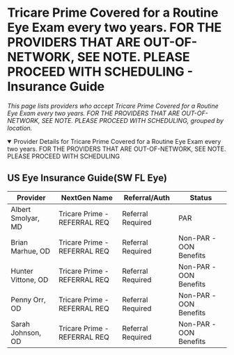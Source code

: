 # Tricare Prime Covered for a Routine Eye Exam every two years. FOR THE PROVIDERS THAT ARE OUT-OF-NETWORK, SEE NOTE. PLEASE PROCEED WITH SCHEDULING - Insurance Guide

*This page lists providers who accept Tricare Prime Covered for a Routine Eye Exam every two years. FOR THE PROVIDERS THAT ARE OUT-OF-NETWORK, SEE NOTE. PLEASE PROCEED WITH SCHEDULING, grouped by location.*

<details open><summary>Provider Details for Tricare Prime Covered for a Routine Eye Exam every two years. FOR THE PROVIDERS THAT ARE OUT-OF-NETWORK, SEE NOTE. PLEASE PROCEED WITH SCHEDULING</summary>

## US Eye Insurance Guide(SW FL Eye)

| Provider | NextGen Name | Referral/Auth | Status |
|----------|-------------|--------------|--------|
| Albert Smolyar, MD | Tricare Prime - REFERRAL REQ | Referral Required | PAR |
| Brian Marhue, OD | Tricare Prime - REFERRAL REQ | Referral Required | Non-PAR -OON Benefits |
| Hunter Vittone, OD | Tricare Prime - REFERRAL REQ | Referral Required | Non-PAR -OON Benefits |
| Penny Orr, OD | Tricare Prime - REFERRAL REQ | Referral Required | Non-PAR -OON Benefits |
| Sarah Johnson, OD | Tricare Prime - REFERRAL REQ | Referral Required | Non-PAR -OON Benefits |

</details>


